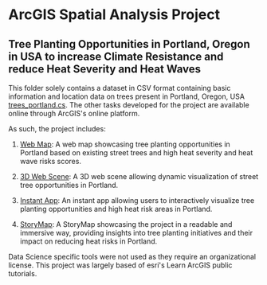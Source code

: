 # ArcGIS Spatial Analysis Project
## Tree Planting Opportunities in Portland, Oregon in USA to increase Climate Resistance and reduce Heat Severity and Heat Waves

This folder solely contains a dataset in CSV format containing basic information and 
location data on trees present in Portland, Oregon, USA [trees_portland.cs](trees_portland.csv).
The other tasks developed for the project are available online through ArcGIS's online platform.

As such, the project includes:

1. [Web Map](https://www.arcgis.com/apps/mapviewer/index.html?webmap=c7d31528461e4a0f99572558f81f0d2c): A web map showcasing tree planting opportunities in Portland based on existing street trees and high heat severity and heat wave risks scores.

2. [3D Web Scene](https://www.arcgis.com/home/item.html?id=c94985684b214d7890a7589806a2d702): A 3D web scene allowing dynamic visualization of street tree opportunities in Portland.

3. [Instant App](https://www.arcgis.com/apps/instant/exhibit/index.html?appid=9e7ec5903e4f4231a6e17fd7a2d6ce84): An instant app allowing users to interactively visualize tree planting opportunities and high heat risk areas in Portland.

4. [StoryMap](https://storymaps.arcgis.com/stories/b1f3329e660b4236bb901b7c5ef9cb4f): A StoryMap showcasing the project in a readable and immersive way, providing insights into tree planting initiatives and their impact on reducing heat risks in Portland.


Data Science specific tools were not used as they require an organizational license.
This project was largely based of esri's Learn ArcGIS public tutorials.